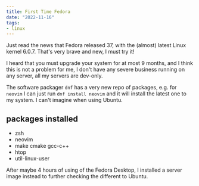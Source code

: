 ```yaml
---
title: First Time Fedora
date: "2022-11-16"
tags:
- linux
---
```


Just read the news that Fedora released 37, with the (almost) latest Linux kernel 6.0.7. That's very brave and new, I must try it!

I heard that you must upgrade your system for at most 9 months, and I think this is not a problem for me, I don't have any severe business running on any server, all my servers are dev-only.

The software packager `dnf` has a very new repo of packages, e.g. for `neovim` I can just run `dnf install neovim` and it will install the latest one to my system. I can't imagine when using Ubuntu.

## packages installed

- zsh
- neovim
- make cmake gcc-c++
- htop
- util-linux-user

After maybe 4 hours of using of the Fedora Desktop, I installed a server image instead to further checking the different to Ubuntu.

